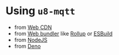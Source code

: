 # Using `u8-mqtt`

- from [Web CDN](./use_from_web_cdn.md)
- from [Web bundler](./use_from_web_bundler.md) like [Rollup][] or [ESBuild][]
- from [NodeJS](./use_from_nodejs.md)
- from [Deno](./use_from_deno.md)


 [Rollup]: https://rollupjs.org
 [ESBuild]: https://esbuild.github.io

